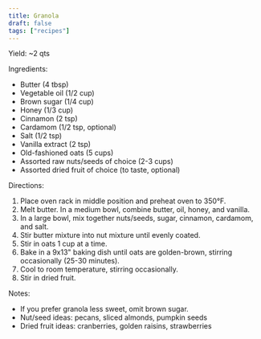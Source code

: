 ```yaml
---
title: Granola
draft: false
tags: ["recipes"]
---
```


Yield: ~2 qts

Ingredients:
- Butter (4 tbsp)
- Vegetable oil (1/2 cup)
- Brown sugar (1/4 cup)
- Honey (1/3 cup)
- Cinnamon (2 tsp)
- Cardamom (1/2 tsp, optional)
- Salt (1/2 tsp)
- Vanilla extract (2 tsp)
- Old-fashioned oats (5 cups)
- Assorted raw nuts/seeds of choice (2-3 cups)
- Assorted dried fruit of choice (to taste, optional)

Directions:
1) Place oven rack in middle position and preheat oven to 350°F.
2) Melt butter. In a medium bowl, combine butter, oil, honey, and vanilla.
3) In a large bowl, mix together nuts/seeds, sugar, cinnamon, cardamom, and salt.
4) Stir butter mixture into nut mixture until evenly coated.
5) Stir in oats 1 cup at a time.
6) Bake in a 9x13" baking dish until oats are golden-brown, stirring occasionally (25-30 minutes).
7) Cool to room temperature, stirring occasionally.
8) Stir in dried fruit.

Notes:
- If you prefer granola less sweet, omit brown sugar.
- Nut/seed ideas: pecans, sliced almonds, pumpkin seeds
- Dried fruit ideas: cranberries, golden raisins, strawberries
